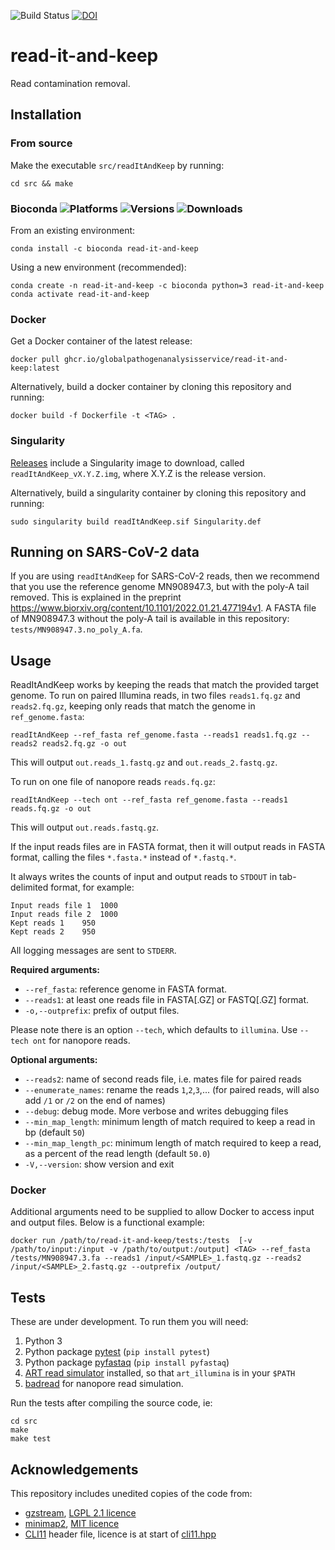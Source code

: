 ![Build Status](https://github.com/GlobalPathogenAnalysisService/read-it-and-keep/actions/workflows/build.yaml/badge.svg)
[![DOI](https://img.shields.io/badge/DOI-10.1093/bioinformatics/btac311-blue.svg)](https://doi.org/10.1093/bioinformatics/btac311)
# read-it-and-keep

Read contamination removal.


## Installation
### From source
Make the executable `src/readItAndKeep` by running:
```
cd src && make
```

### Bioconda ![Platforms](https://anaconda.org/bioconda/read-it-and-keep/badges/platforms.svg) ![Versions](https://anaconda.org/bioconda/read-it-and-keep/badges/version.svg) ![Downloads](https://anaconda.org/bioconda/read-it-and-keep/badges/downloads.svg)

From an existing environment:
```
conda install -c bioconda read-it-and-keep
```
Using a new environment (recommended):
```
conda create -n read-it-and-keep -c bioconda python=3 read-it-and-keep
conda activate read-it-and-keep
```

### Docker

Get a Docker container of the latest release:
```
docker pull ghcr.io/globalpathogenanalysisservice/read-it-and-keep:latest
```

Alternatively, build a docker container by cloning this repository and running:
```
docker build -f Dockerfile -t <TAG> .
```

### Singularity
[Releases](https://github.com/GlobalPathogenAnalysisService/read-it-and-keep/releases)
include a Singularity image to download, called
`readItAndKeep_vX.Y.Z.img`, where X.Y.Z is the release version.


Alternatively, build a singularity container by cloning this repository and running:
```
sudo singularity build readItAndKeep.sif Singularity.def
```


## Running on SARS-CoV-2 data

If you are using `readItAndKeep` for SARS-CoV-2 reads, then we recommend that
you use the reference genome MN908947.3, but with the poly-A tail removed.
This is explained in the preprint
https://www.biorxiv.org/content/10.1101/2022.01.21.477194v1.
A FASTA file of MN908947.3 without the poly-A tail is available in
this repository: `tests/MN908947.3.no_poly_A.fa`.


## Usage

ReadItAndKeep works by keeping the reads that match the provided target genome.
To run on paired Illumina reads, in two files `reads1.fq.gz` and `reads2.fq.gz`, keeping
only reads that match the genome in `ref_genome.fasta`:

```
readItAndKeep --ref_fasta ref_genome.fasta --reads1 reads1.fq.gz --reads2 reads2.fq.gz -o out
```

This will output `out.reads_1.fastq.gz` and `out.reads_2.fastq.gz`.

To run on one file of nanopore reads `reads.fq.gz`:

```
readItAndKeep --tech ont --ref_fasta ref_genome.fasta --reads1 reads.fq.gz -o out
```

This will output `out.reads.fastq.gz`.

If the input reads files are in FASTA format, then it will output reads in FASTA format, calling the files `*.fasta.*` instead of `*.fastq.*`.

It always writes the counts of input and output reads to `STDOUT` in tab-delimited format, for example:

```
Input reads file 1	1000
Input reads file 2	1000
Kept reads 1	950
Kept reads 2	950
```

All logging messages are sent to `STDERR`.

**Required arguments:**

- `--ref_fasta`: reference genome in FASTA format.
- `--reads1`: at least one reads file in FASTA[.GZ] or FASTQ[.GZ] format.
- `-o,--outprefix`: prefix of output files.

Please note there is an option `--tech`, which defaults to `illumina`. Use `--tech ont` for nanopore reads.

**Optional arguments:**

- `--reads2`: name of second reads file, i.e. mates file for paired reads
- `--enumerate_names`: rename the reads `1`,`2`,`3`,... (for paired reads, will also add `/1` or `/2` on the end of names)
- `--debug`: debug mode. More verbose and writes debugging files
- `--min_map_length`: minimum length of match required to keep a read in bp (default `50`)
- `--min_map_length_pc`: minimum length of match required to keep a read, as a percent of the read length (default `50.0`)
- `-V,--version`: show version and exit

### Docker
Additional arguments need to be supplied to allow Docker to access input and output files. Below is a functional example:

```
docker run /path/to/read-it-and-keep/tests:/tests  [-v /path/to/input:/input -v /path/to/output:/output] <TAG> --ref_fasta /tests/MN908947.3.fa --reads1 /input/<SAMPLE>_1.fastq.gz --reads2 /input/<SAMPLE>_2.fastq.gz --outprefix /output/
```
## Tests

These are under development. To run them you will need:
1. Python 3
2. Python package [pytest](https://docs.pytest.org/en/stable/) (`pip install pytest`)
3. Python package [pyfastaq](https://github.com/sanger-pathogens/Fastaq)  (`pip install pyfastaq`)
4. [ART read simulator](https://www.niehs.nih.gov/research/resources/software/biostatistics/art/index.cfm)
   installed, so that `art_illumina` is in your `$PATH`
5. [badread](https://github.com/rrwick/Badread) for nanopore read simulation.

Run the tests after compiling the source code, ie:
```
cd src
make
make test
```

## Acknowledgements

This repository includes unedited copies of the code from:
* [gzstream](https://www.cs.unc.edu/Research/compgeom/gzstream/), [LGPL 2.1 licence](https://github.com/GlobalPathogenAnalysisService/read-it-and-keep/blob/main/src/ext/gzstream/COPYING.LIB)
* [minimap2](https://github.com/lh3/minimap2), [MIT licence](https://github.com/GlobalPathogenAnalysisService/read-it-and-keep/blob/main/src/ext/minimap2-2.22/LICENSE.txt)
* [CLI11](https://github.com/CLIUtils/CLI11) header file, licence is at start of [cli11.hpp](https://github.com/GlobalPathogenAnalysisService/read-it-and-keep/blob/main/src/CLI11.hpp)
